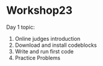 # Workshop23

Day 1 topic:
  1. Online judges introduction
  2. Download and install codeblocks
  3. Write and run first code
  4. Practice Problems
